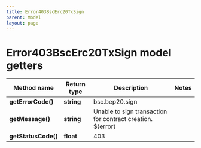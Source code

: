```yaml
---
title: Error403BscErc20TxSign
parent: Model
layout: page
---
```


# Error403BscErc20TxSign model getters

Method name | Return type | Description | Notes
------------ | ------------- | ------------- | -------------
**getErrorCode()** | **string** | bsc.bep20.sign |
**getMessage()** | **string** | Unable to sign transaction for contract creation. ${error} |
**getStatusCode()** | **float** | 403 |

